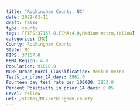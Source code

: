 ```yaml
---
title: "Rockingham County, NC"
date: 2021-03-11
draft: false
type: county
tags: [FIPS:37157.0,FEMA:4.0,Medium metro,Yellow]
categories: [NC]
County: Rockingham County
State: NC
FIPS: 37157.0
FEMA_Region: 4.0
Population: 91010.0
NCHS_Urban_Rural_Classification: Medium metro
Tests_in_prior_14_days: 2961.0
Fourteen_day_test_rate_per_100000: 3253.0
Percent_Positivity_in_prior_14_days: 0.05
Level: Yellow
url: /states/NC/rockingham-county
---
```



